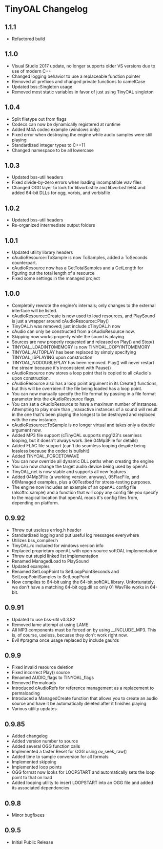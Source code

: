 # TinyOAL Changelog

## 1.1.1
- Refactored build

## 1.1.0
- Visual Studio 2017 update, no longer supports older VS versions due to use of modern C++
- Changed logging behavior to use a replaceable function pointer
- Removed all prefixes and changed private functions to camelCase
- Updated bss::Singleton usage
- Removed most static variables in favor of just using TinyOAL singleton

## 1.0.4
- Split filetype out from flags
- Codecs can now be dynamically registered at runtime
- Added M4A codec example (windows only)
- Fixed error when destroying the engine while audio samples were still playing
- Standardized integer types to C++11
- Changed namespace to be all lowercase

## 1.0.3
- Updated bss-util headers
- Fixed divide-by-zero errors when loading incompatible wav files
- Changed OGG layer to look for libvorbisfile and libvorbisfile64 and added 64-bit DLLs for ogg, vorbis, and vorbisfile

## 1.0.2
- Updated bss-util headers
- Re-organized intermediate output folders

## 1.0.1
- Updated utility library headers
- cAudioResource::ToSample is now ToSamples, added a ToSeconds counterpart.
- cAudioResource now has a GetTotalSamples and a GetLength for figuring out the total length of a resource
- Fixed some settings in the managed project

## 1.0.0
- Completely rewrote the engine's internals; only changes to the external interface will be listed.
- cAudioResource::Create is now used to load resources, and PlaySound is just a wrapper around cAudioResource::Play()
- TinyOAL.h was removed; just include cTinyOAL.h now
- cAudio can only be constructed from a cAudioResource now.
- Skipping now works properly while the sound is playing
- Sources are now properly requested and released on Play() and Stop()
- TINYOAL_LOADINTOMEMORY is now TINYOAL_COPYINTOMEMORY
- TINYOAL_AUTOPLAY has been replaced by simply specifying TINYOAL_ISPLAYING upon construction
- TINYOAL_NODOUBLEPLAY has been removed. Play() will never restart the stream because it's inconsistent with Pause()
- cAudioResource now stores a loop point that is copied to all cAudio's upon construction.
- cAudioResource also has a loop point argument in its Create() functions, but this will be overriden if the file being loaded has a loop point.
- You can now manually specify the file format by passing in a file format parameter into the cAudioResource flags.
- You can set a cAudioResource to have a maximum number of instances. Attempting to play more than _maxactive instances of a sound will result in the one that's been playing the longest to be destroyed and replaced with the new instance.
- cAudioResource::ToSample is no longer virtual and takes only a double argument now.
- Added MP3 file support (cTinyOAL supports mpg123's seamless looping, but it doesn't always work. See 04Mp3File for details)
- Added FLAC file support (can't do seamless looping despite being lossless because the codec is bullshit)
- Added TINYOAL_FORCETOWAVE
- You can now override all dynamic DLL paths when creating the engine
- You can now change the target audio device being used by openAL
- TinyOAL_net is now stable and supports all new features
- Added 04Mp3File (a working version, anyway), 05FlacFile, and 06Managed examples, plus a 00Testbed for stress-testing purposes.
- The engine now includes an example of an openAL config file (alsoftrc.sample) and a function that will copy any config file you specify to the magical location that openAL reads it's config files from, depending on platform.

## 0.9.92
- Threw out useless errlog.h header
- Standardized logging and put useful log messages everywhere
- Utilizes bss_compiler.h
- TinyOAL.rc included for windows version info
- Replaced proprietary openAL with open-source softOAL implementation
- Threw out stupid linked list implementation
- Renamed ManagedLoad to PlaySound
- Updated examples
- Renamed SetLoopPoint to SetLoopPointSeconds and SetLoopPointSamples to SetLoopPoint
- Now compiles to 64-bit using the 64-bit softOAL library. Unfortunately, we don't have a matching 64-bit ogg.dll so only 01 WavFile works in 64-bit.

## 0.9.91
- Updated to use bss-util v0.3.82
- Removed lame attempt at using LAME
- All MP3 components must be forced on by using __INCLUDE_MP3. This is, of course, useless, becuase they don't work right now.
- Evil #pragma once usage replaced by include gaurds

## 0.9.9
- Fixed invalid resource deletion
- Fixed incorrect Play() source
- Renamed AUDIO_flags to TINYOAL_flags
- Removed Permaloads
- Introduced cAudioRefs for reference management as a replacement to permaloading
- Introduced a ManagedCreate function that allows you to create an audio source and have it be automatically deleted after it finishes playing
- Various utility updates

## 0.9.85
- Added changelog
- Added version number to source
- Added several OGG function calls
- Implemented a faster Reset for OGG using ov_seek_raw()
- Added time to sample conversion for all formats
- Implemented skipping
- Implemented loop points
- OGG format now looks for LOOPSTART and automatically sets the loop point to that on load
- Added looping utility to insert LOOPSTART into an OGG file and added its associated dependencies

## 0.9.8
- Minor bugfixees

## 0.9.5
- Initial Public Release